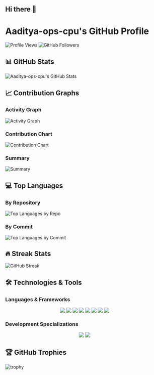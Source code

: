 ## Hi there 👋

# Aaditya-ops-cpu's GitHub Profile

![Profile Views](https://komarev.com/ghpvc/?username=Aadita-ops-cpu&color=blue)
![GitHub Followers](https://img.shields.io/github/followers/Aaditya-ops-cpu?style=social)

## 📊 GitHub Stats

![Aaditya-ops-cpu's GitHub Stats](https://github-readme-stats.vercel.app/api?username=Aaditya-ops-cpu&show_icons=true&theme=radical)

## 📈 Contribution Graphs

### Activity Graph
![Activity Graph](https://github-readme-activity-graph.vercel.app/graph?username=Aaditya-ops-cpu&theme=github)

### Contribution Chart
![Contribution Chart](https://ghchart.rshah.org/4169E1/Aaditya-ops-cpu)

### Summary
![Summary](https://github-profile-summary-cards.vercel.app/api/cards/profile-details?username=Aaditya-ops-cpu&theme=vue)

## 💻 Top Languages

### By Repository
![Top Languages by Repo](https://github-readme-stats.vercel.app/api/top-langs/?username=Aaditya-ops-cpu&layout=compact&theme=radical&hide=Jupyter%20Notebook)

### By Commit
![Top Languages by Commit](https://github-readme-stats.vercel.app/api/top-langs/?username=Aaditya-ops-cpu&layout=compact&theme=radical&hide=Jupyter%20Notebook,HTML,CSS)

## 🔥 Streak Stats

![GitHub Streak](https://github-readme-streak-stats.herokuapp.com/?user=Aaditya-ops-cpu&theme=radical)

## 🛠️ Technologies & Tools

### Languages & Frameworks
<p align="center">
  <img src="https://img.shields.io/badge/JavaScript-90%25-yellow?style=flat&logo=javascript" />
  <img src="https://img.shields.io/badge/Python-85%25-blue?style=flat&logo=python" />
  <img src="https://img.shields.io/badge/React-80%25-61DAFB?style=flat&logo=react" />
  <img src="https://img.shields.io/badge/TypeScript-75%25-3178C6?style=flat&logo=typescript" />
  <img src="https://img.shields.io/badge/HTML5-95%25-E34F26?style=flat&logo=html5" />
  <img src="https://img.shields.io/badge/CSS3-90%25-1572B6?style=flat&logo=css3" />
  <img src="https://img.shields.io/badge/Bootstrap-85%25-7952B3?style=flat&logo=bootstrap" />
  <img src="https://img.shields.io/badge/PHP-70%25-777BB4?style=flat&logo=php" />
</p>

### Development Specializations
<p align="center">
  <img src="https://img.shields.io/badge/💻%20Web%20Development-Intermediate-FF6B6B?style=for-the-badge" />
  <img src="https://img.shields.io/badge/📱%20App%20Development-Intermediate-4ECDC4?style=for-the-badge" />
</p>

## 🏆 GitHub Trophies

![trophy](https://github-profile-trophy.vercel.app/?username=Aaditya-ops-cpu&theme=radical&no-frame=true&row)
